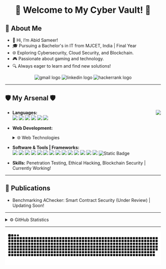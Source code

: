 <h1 align="center">👾 Welcome to My Cyber Vault! 👾</h1>

## 👾 About Me
- 👤 Hi, I’m Abid Sameer!
- 🎓 Pursuing a Bachelor's in IT from MJCET, India | Final Year
- 🌐 Exploring Cybersecurity, Cloud Security, and Blockchain.
- 🎮 Passionate about gaming and technology.
- 🔍 Always eager to learn and find new solutions!

<div align="center">
  <img src="https://raw.githubusercontent.com/maurodesouza/profile-readme-generator/master/src/assets/icons/social/gmail/default.svg" width="47" height="35" alt="gmail logo" />
  <img src="https://raw.githubusercontent.com/maurodesouza/profile-readme-generator/master/src/assets/icons/social/linkedin/default.svg" width="47" height="35" alt="linkedin logo" />
  <img src="https://raw.githubusercontent.com/maurodesouza/profile-readme-generator/master/src/assets/icons/social/hackerrank/default.svg" width="47" height="35" alt="hackerrank logo" />
</div>

---

## 🛡️ My Arsenal 🛡️
<img align="right" height="125" src="https://camo.githubusercontent.com/3e4ba60aaf08d8e8b8b91661ac3c263e3b0bb8ded371128dc3fe9b84b5464e42/68747470733a2f2f6d656469612e74656e6f722e636f6d2f726550446644574f33586f41414141642f6861636b696e672e676966" />

- **Languages:**  
  <img src="https://cdn.jsdelivr.net/gh/devicons/devicon@latest/icons/c/c-original.svg" height="30"/>
  <img src="https://cdn.jsdelivr.net/gh/devicons/devicon@latest/icons/cplusplus/cplusplus-original.svg" height="30"/>
  <img src="https://cdn.jsdelivr.net/gh/devicons/devicon@latest/icons/java/java-original.svg" height="30"/>
  <img src="https://cdn.jsdelivr.net/gh/devicons/devicon@latest/icons/javascript/javascript-original.svg" height="30"/>
  <img src="https://cdn.jsdelivr.net/gh/devicons/devicon@latest/icons/python/python-original.svg" height="30"/>
  <img src="https://cdn.jsdelivr.net/gh/devicons/devicon@latest/icons/solidity/solidity-original.svg" height="30"/>

- **Web Development:**  
  <details>
    <summary>🌐 Web Technologies</summary>
    <img src="https://cdn.jsdelivr.net/gh/devicons/devicon@latest/icons/html5/html5-original.svg" height="30"/>
    <img src="https://cdn.jsdelivr.net/gh/devicons/devicon@latest/icons/css3/css3-original.svg" height="30"/>
    <img src="https://cdn.jsdelivr.net/gh/devicons/devicon@latest/icons/angularjs/angularjs-original.svg" height="30"/>
    <img src="https://cdn.jsdelivr.net/gh/devicons/devicon@latest/icons/jquery/jquery-original.svg" height="30"/>
    <img src="https://cdn.jsdelivr.net/gh/devicons/devicon@latest/icons/flask/flask-original.svg" height="30"/>
  </details>

- **Software & Tools | Frameworks:**  
  <img src="https://cdn.jsdelivr.net/gh/devicons/devicon@latest/icons/androidstudio/androidstudio-original.svg" height="30"/>
  <img src="https://cdn.jsdelivr.net/gh/devicons/devicon@latest/icons/vscode/vscode-original.svg" height="30"/>
  <img src="https://cdn.jsdelivr.net/gh/devicons/devicon@latest/icons/github/github-original.svg" height="30"/>
  <img src="https://cdn.jsdelivr.net/gh/devicons/devicon@latest/icons/jupyter/jupyter-original.svg" height="30"/>
  <img src="https://cdn.jsdelivr.net/gh/devicons/devicon@latest/icons/numpy/numpy-original.svg" height="30"/>
  <img src="https://cdn.jsdelivr.net/gh/devicons/devicon@latest/icons/pandas/pandas-original.svg" height="30"/>
  <img src="https://cdn.jsdelivr.net/gh/devicons/devicon@latest/icons/selenium/selenium-original.svg" height="30"/>
  <img src="https://cdn.jsdelivr.net/gh/devicons/devicon@latest/icons/mysql/mysql-original.svg" height="30"/>
  <img src="https://cdn.jsdelivr.net/gh/devicons/devicon@latest/icons/sqlite/sqlite-original.svg" height="30"/>
  <img src="https://cdn.jsdelivr.net/gh/devicons/devicon@latest/icons/mongodb/mongodb-original.svg" height="30"/>
  <img src="https://cdn.jsdelivr.net/gh/devicons/devicon@latest/icons/linux/linux-original.svg" height="30"/>
  <img src="https://cdn.jsdelivr.net/gh/devicons/devicon@latest/icons/ubuntu/ubuntu-original.svg" height="30"/>
  <img src="https://cdn.jsdelivr.net/gh/devicons/devicon@latest/icons/canva/canva-original.svg" height="30"/>
  <img src="https://cdn.jsdelivr.net/gh/devicons/devicon@latest/icons/markdown/markdown-original.svg" height="30"/>
  <img alt="Static Badge" src="https://img.shields.io/badge/Kali%20Linux-red"/>

- **Skills:** Penetration Testing, Ethical Hacking, Blockchain Security | Currently Working!

---

## 📜 Publications
- Benchmarking AChecker: Smart Contract Security (Under Review) | Updating Soon!

---

<details>
  <summary>⚙️ GitHub Statistics</summary>

- 📊 **Stats:**  
  ![Your GitHub Stats](https://github-readme-stats.vercel.app/api?username=JustAbid&show_icons=true&theme=dark)

- 🔥 **Streaks:**  
  ![GitHub Streak](https://github-readme-streak-stats.herokuapp.com/?user=JustAbid&theme=dark)

- 💹 **Languages:**  
  ![Top Languages](https://github-readme-stats.vercel.app/api/top-langs/?username=JustAbid&layout=compact&theme=dark)

</details>

---

<img src="https://raw.githubusercontent.com/JustAbid/JustAbid/output/snake.svg" alt="Snake animation"/>

